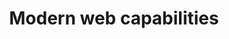 ---
title: Modern web capabilities
description: The web is full of powerful capabilities and APIs. Take advantage of them in your web apps.
hosts:
  - thomassteiner
  - petelepage
primary_host:
  - thomassteiner
event_date: 2022-08-23
event_time: 9AM PST
audio: tbd
tags: twitter-space
permalink: false
---